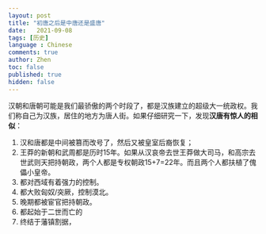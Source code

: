 ```yaml
---
layout: post
title: "初唐之后是中唐还是盛唐"
date:   2021-09-08
tags: [历史]
language : Chinese
comments: true
author: Zhen
toc: false
published: true
hidden: false
---
```

汉朝和唐朝可能是我们最骄傲的两个时段了，都是汉族建立的超级大一统政权。我们称自己为汉族，居住的地方为唐人街。如果仔细研究一下，发现**汉唐有惊人的相似**：

 1. 汉和唐都是中间被篡而改号了，然后又被皇室后裔恢复；
 2. 王莽的新朝和武周都是历时15年。如果从汉哀帝去世王莽做大司马，和高宗去世武则天把持朝政，两个人都是专权朝政15+7=22年。而且两个人都扶植了傀儡小皇帝。
 3. 都对西域有着强力的控制。
 4. 都大败匈奴/突厥，控制漠北。
 5. 晚期都被宦官把持朝政。
 6. 都起始于二世而亡的
 7. 终结于藩镇割据，
<!--stackedit_data:
eyJoaXN0b3J5IjpbNzIyOTg3OTYyLC04OTEyNTQ0MSw4MTUzNj
Y3NTUsLTE4OTgwODE5ODksNTU5NTA0NDMyXX0=
-->